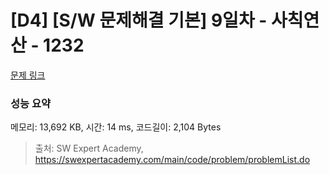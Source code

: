 # [D4] [S/W 문제해결 기본] 9일차 - 사칙연산 - 1232 

[문제 링크](https://swexpertacademy.com/main/code/problem/problemDetail.do?contestProbId=AV141J8KAIcCFAYD) 

### 성능 요약

메모리: 13,692 KB, 시간: 14 ms, 코드길이: 2,104 Bytes



> 출처: SW Expert Academy, https://swexpertacademy.com/main/code/problem/problemList.do